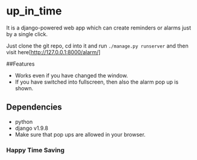 # up_in_time
It is a django-powered web app which can create reminders or alarms just by a single click.

Just clone the git repo, cd into it and run ```./manage.py runserver```
and then visit here[http://127.0.0.1:8000/alarm/]

##Features

* Works even if you have changed the window.
* If you have switched into fullscreen, then also the alarm pop up is shown.

## Dependencies

* python
* django v1.9.8
* Make sure that pop ups are allowed in your browser.

### Happy Time Saving